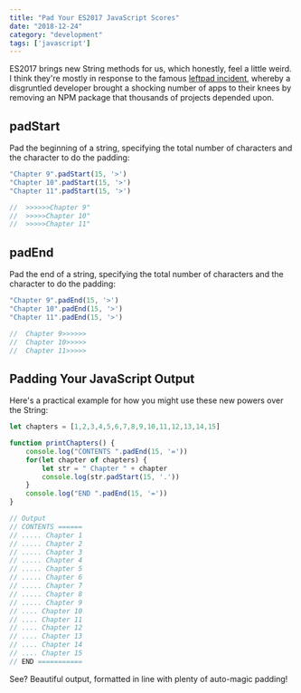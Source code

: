 ```yaml
---
title: "Pad Your ES2017 JavaScript Scores"
date: "2018-12-24"
category: "development"
tags: ['javascript']
---
```


ES2017 brings new String methods for us, which honestly, feel a little weird.  I think they're mostly in response to the famous [leftpad incident](https://www.theregister.co.uk/2016/03/23/npm_left_pad_chaos/), whereby a disgruntled developer brought a shocking number of apps to their knees by removing an NPM package that thousands of projects depended upon.

## padStart
Pad the beginning of a string, specifying the total number of characters and the character to do the padding:
```javascript
"Chapter 9".padStart(15, '>')
"Chapter 10".padStart(15, '>')
"Chapter 11".padStart(15, '>')

//  >>>>>>Chapter 9"
//  >>>>>Chapter 10"
//  >>>>>Chapter 11"
```
## padEnd
Pad the end of a string, specifying the total number of characters and the character to do the padding:
```javascript
"Chapter 9".padEnd(15, '>')
"Chapter 10".padEnd(15, '>')
"Chapter 11".padEnd(15, '>')

//  Chapter 9>>>>>>
//  Chapter 10>>>>>
//  Chapter 11>>>>>
```

## Padding Your JavaScript Output
Here's a practical example for how you might use these new powers over the String:
```javascript
let chapters = [1,2,3,4,5,6,7,8,9,10,11,12,13,14,15]

function printChapters() {
    console.log("CONTENTS ".padEnd(15, '='))
    for(let chapter of chapters) {
        let str = " Chapter " + chapter
        console.log(str.padStart(15, '.'))
    }
    console.log("END ".padEnd(15, '='))
}

// Output
// CONTENTS ======
// ..... Chapter 1
// ..... Chapter 2
// ..... Chapter 3
// ..... Chapter 4
// ..... Chapter 5
// ..... Chapter 6
// ..... Chapter 7
// ..... Chapter 8
// ..... Chapter 9
// .... Chapter 10
// .... Chapter 11
// .... Chapter 12
// .... Chapter 13
// .... Chapter 14
// .... Chapter 15
// END ===========
```

See?  Beautiful output, formatted in line with plenty of auto-magic padding!